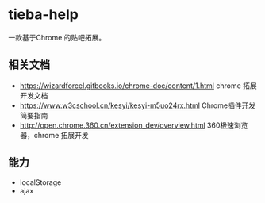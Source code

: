 # tieba-help
一款基于Chrome 的贴吧拓展。
## 相关文档
- https://wizardforcel.gitbooks.io/chrome-doc/content/1.html  chrome 拓展开发文档 
- https://www.w3cschool.cn/kesyi/kesyi-m5uo24rx.html Chrome插件开发简要指南
- http://open.chrome.360.cn/extension_dev/overview.html 360极速浏览器，chrome 拓展开发 

## 能力
- localStorage
- ajax 